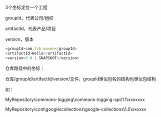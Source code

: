 3个坐标定位一个工程

groupId，代表公司/组织

artifactId，代表产品/项目

version，版本

```javascript
<groupId>com.lzb.maven</groupId>
<artifactId>Hello</artifactId>
<version>0.0.1-SNAPSHOT</version>
```





仓库路径中的坐标：

仓库/groupId/artifactId/version/文件，groupId类似包名的结构也类似包结构

如：

MyRepository\commons-logging\commons-logging-api\1.1\xxxxxxx

MyRepository\com\google\collections\google-collections\1.0\xxxxxx



